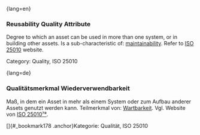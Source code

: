 {lang=en}
### Reusability Quality Attribute
Degree to which an asset can be used in more than one system, or in building other assets.
Is a sub-characteristic of: [maintainability](#term-maintainability-quality-attribute).
Refer to [ISO 25010](http://iso25000.com/index.php/en/iso-25000-standards/iso-25010) website.

Category: Quality, ISO 25010

{lang=de}
### Qualitätsmerkmal Wiederverwendbarkeit

Maß, in dem ein Asset in mehr als einem System oder zum Aufbau anderer
Assets genutzt werden kann. Teilmerkmal von:
[Wartbarkeit](#_bookmark128). Vgl. Website von [ISO
25010](http://iso25000.com/index.php/en/iso-25000-standards/iso-25010)[⁷⁸](#_bookmark179).

[]{#_bookmark178 .anchor}Kategorie: Qualität, ISO 25010

